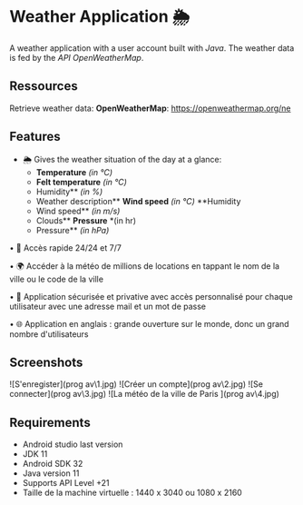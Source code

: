 
# Weather Application 🌦️

A weather application with a user account built with *Java*. The weather data is fed by the *API OpenWeatherMap*.

## Ressources 
Retrieve weather data:
**OpenWeatherMap**: https://openweathermap.org/ne 
## Features

- 🌦 Gives the weather situation of the day at a glance:
    - **Temperature** *(in °C)* 
    - **Felt temperature** *(in °C)*
    - Humidity** *(in %)*
    - Weather description** **Wind speed** *(in °C)* **Humidity
    - Wind speed** *(in m/s)*
    - Clouds** **Pressure** *(in hr)
    - Pressure** *(in hPa)*

• 📅 Accès rapide 24/24 et 7/7 

• 🌍 Accéder à la météo de millions de locations en tappant le nom de la ville ou le code de la ville

• 🛑 Application sécurisée et privative avec accès personnalisé pour chaque utilisateur avec une adresse mail et un mot de passe

• 🌐 Application en anglais : grande ouverture sur le monde, donc un grand nombre d'utilisateurs  

## Screenshots 
![S'enregister](prog av\1.jpg)
![Créer un compte](prog av\2.jpg)
![Se connecter](prog av\3.jpg)
![La météo de la ville de Paris ](prog av\4.jpg)


## Requirements
* Android studio last version
* JDK 11
* Android SDK 32
* Java version 11
* Supports API Level +21
* Taille de la machine virtuelle : 1440 x 3040 ou 1080 x 2160
